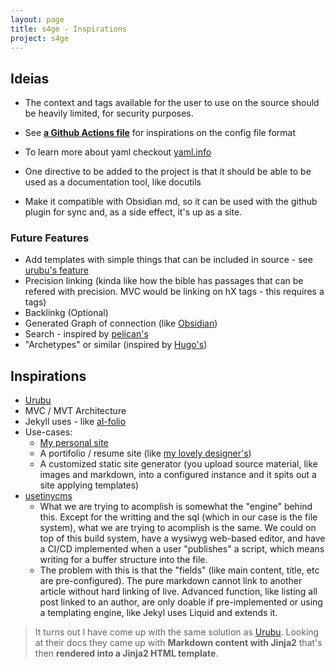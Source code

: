 ```yaml
---
layout: page
title: s4ge - Inspirations
project: s4ge
---
```

[gh-actions-jekyll-run]: https://github.com/mrmurilo75/mrmurilo75.github.io/actions/runs/12022286759/workflow
[yaml-info]: https://www.yaml.info/learn/index.html
[Urubu]: https://urubu.jandecaluwe.com/
[al-folio]: https://github.com/alshedivat/al-folio
[pink-space]: https://mrmurilo75.github.io/
[loi-portifolio-figma]: https://www.figma.com/proto/FbKcPFdBjrpp9hY66bOmhF/Portf%C3%B3lio-UX%2FUI?node-id=104-16&t=ULM5E8Qq4uNlbdiv-1
[usetinycms]: https://usetinycms.com
[Obsidian]: https://obsidian.md/
[pelican-search]: https://github.com/pelican-plugins/search
[urubu-template-contructs]: http://urubu.jandecaluwe.com/manual/templating-in-pages.html
[hugo-archtypes]: https://gohugo.io/content-management/archetypes/


## Ideias

* The context and tags available for the user to use on the source should be heavily limited, for security purposes.
* See **[a Github Actions file][gh-actions-jekyll-run]** for inspirations on the config file format
* To learn more about yaml checkout [yaml.info][yaml-info]

* One directive to be added to the project is that it should be able to be used as a documentation tool, like docutils

* Make it compatible with Obsidian md, so it can be used with the github plugin for sync and, as a side effect, it's up as a site.

### Future Features

* Add templates with simple things that can be included in source - see [urubu's feature][urubu-template-contructs]
* Precision linking (kinda like how the bible has passages that can be refered with precision. MVC would be linking on hX tags - this requires a tags)
* Backlinkg (Optional)
* Generated Graph of connection (like [Obsidian])
* Search - inspired by [pelican's][pelican-search]
* "Archetypes" or similar (inspired by [Hugo's][hugo-archtypes])

## Inspirations

* [Urubu]
* MVC / MVT Architecture
* Jekyll uses - like [al-folio]
* Use-cases:
    * [My personal site][pink-space]
    * A portifolio / resume site (like [my lovely designer's][loi-portifolio-figma])
    * A customized static site generator (you upload source material, like images and markdown, into a configured instance and it spits out a site applying templates)
* [usetinycms]
    * What we are trying to acomplish is somewhat the "engine" behind this. Except for the writting and the sql (which in our case is the file system), what we are trying to acomplish is the same. We could on top of this build system, have a wysiwyg web-based editor, and have a CI/CD implemented when a user "publishes" a script, which means writing for a buffer structure into the file.
    * The problem with this is that the "fields" (like main content, title, etc are pre-configured). The pure markdown cannot link to another article without hard linking of live. Advanced function, like listing all post linked to an author, are only doable if pre-implemented or using a templating engine, like Jekyl uses Liquid and extends it.

> It turns out I have come up with the same solution as [Urubu]. Looking at their docs they came up with **Markdown content with Jinja2** that's then **rendered into a Jinja2 HTML template**.
